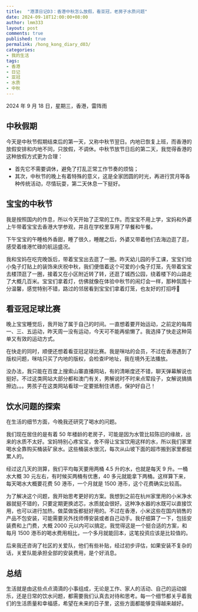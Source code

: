 ```yaml
---
title:  "港漂日记D3：香港中秋怎么放假，看亚冠，老房子水质问题"
date: 2024-09-18T12:00:00+08:00
author: lmm333
layout: post
comments: true
published: true
permalink: /hong_kong_diary_d03/
categories:
- 我的生活
tags:
- 香港
- 日记
- 亚冠
- 水质
- 中秋
---
```


2024 年 9 月 18 日，星期三，香港，雷阵雨

## 中秋假期
今天是中秋节假期结束后的第一天，又称中秋节翌日。内地已恢复上班，而香港的放假安排和内地不同，只放假，不调休。中秋节放节日后的第二天，我觉得香港的这种放假方式更为合理：
<!--more-->
- 首先它不需要调休，避免了打乱正常工作节奏的烦恼；
- 其次，中秋节的晚上有着特殊的意义，这是全家团圆的时光，再进行赏月等各种传统活动，尽情玩耍，第二天休息一下挺好。

## 宝宝的中秋节

我是按照国内的作息，所以今天开始了正常的工作。而宝宝不用上学，宝妈和外婆上午带着宝宝去香港大学参观，并且在学校里享用了早餐和午餐。

下午宝宝的午睡格外香甜，睡了很久，睡醒之后，外婆又带着他们去海边逛了逛，感受着维港忙碌的航运盛况。

我和宝妈在吃完晚饭后，带着宝宝出去逛了一圈。昨天幼儿园的手工课，宝宝们给小兔子灯贴上的装饰来庆祝中秋，我们便借着这个可爱的小兔子灯笼，先带着宝宝去楼顶逛了一圈，接着又在小区附近转了转，还逛了城西公园，绕着楼下的山路走了大概几百米。宝宝们拿着灯，仿佛就像在体验中秋节的闹灯会一样，那种氛围十分温馨，感觉特别不错，路过的邻居看到宝宝们拿着灯笼，也友好的打招呼🏮

## 看亚冠足球比赛

晚上宝宝睡觉后，我开始了属于自己的时间。一直想着要开始运动，之前定的每周一、三、五运动，昨天周一没有运动，今天可不能再偷懒了。我选择了快走这种简单又有效的运动方式。

在快走的同时，顺便还想着看亚冠足球比赛。我是咪咕的会员，不过在香港遇到了版权问题，咪咕只买了内地的版权，会检查IP地址，我在境外无法播放。

没办法，我只能在百度上搜索山寨直播网站，有的清晰度还不错，聊天弹幕解说也挺好。不过这类网站大部分都和澳门有关，男解说时不时来点荤段子，女解说搞搞擦边。。。男孩子在这类网站看球一定要抵制住诱惑，保护好自己！

## 饮水问题的探索

在生活的细节方面，今晚我还研究了喝水的问题。

我们现在居住的是有着 50 年楼龄的老房子，可能是因为水管比较陈旧的缘故，出来的水质不太好。宝妈特别心疼宝宝，舍不得让宝宝饮用这样的水，所以我们家里喝水全靠购买桶装矿泉水。这些桶装水很沉，每次从山坡下面的超市搬到家里都挺累人的。

经过这几天的测算，我们平均每天要用两桶 4.5 升的水，也就是每天 9 升。一桶水大概 30 元左右，有时候买两桶有优惠，40 多元就能拿下两桶。这样算下来，每天喝水大概要花费 50 港币，一个月就是 1500 港币，这个花费确实比较高。

为了解决这个问题，我开始思考更好的方案。我想到之前在杭州家里用的小米净水器就挺不错的，只要定期更换滤芯，水质就会很好。这种净水器的水既可以直接饮用，也可以进行加热，做菜做饭都挺好用的。不过在香港，小米这些在国内销售的产品不包安装，可能需要另外找师傅安装或者自己动手。我仔细算了一下，包括安装费和上门费，大概 2000 元以内可以搞定。我觉得这是一个挺合适的方案，和每月 1500 港币的喝水费用相比，一个多月就能回本，这笔投资应该是比较值的。

后来我还咨询了社区的关爱队，他们有些补贴，经过初步评估，如果安装不复杂的话，关爱队能承担全部的安装费用，是个好消息。

## 总结
生活就是由这些点点滴滴的小事组成，无论是工作、家人的活动、自己的运动娱乐，还是日常的饮水问题，都需要我们认真去对待和思考。每一个细节都关乎着我们的生活质量和幸福感，希望在未来的日子里，这些方面都能够变得越来越好。